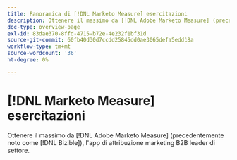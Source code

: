 ```yaml
---
title: Panoramica di [!DNL Marketo Measure] esercitazioni
description: Ottenere il massimo da [!DNL Adobe Marketo Measure] (precedentemente noto come [!DNL Bizible]), l'app di attribuzione marketing B2B leader di settore.
doc-type: overview-page
exl-id: 83dae370-8ffd-4715-b72e-4e232f1bf31d
source-git-commit: 60fb40d30d7ccdd25845dd0ae3065defa5edd18a
workflow-type: tm+mt
source-wordcount: '36'
ht-degree: 0%

---
```


# [!DNL Marketo Measure] esercitazioni

Ottenere il massimo da [!DNL Adobe Marketo Measure] (precedentemente noto come [!DNL Bizible]), l&#39;app di attribuzione marketing B2B leader di settore.

<div id="recs-overview-body-1"></div>
<div id="recs-overview-body-2"></div>
<div id="recs-overview-body-3"></div>
<div id="recs-overview-body-4"></div>
<div id="recs-overview-body-5"></div>
<div id="recs-overview-body-6"></div>